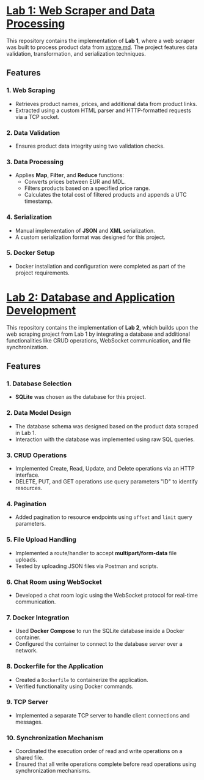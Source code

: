 # [Lab 1: Web Scraper and Data Processing](https://github.com/LiviuTofan/PR/tree/main/Lab1)

This repository contains the implementation of **Lab 1**, where a web scraper was built to process product data from [xstore.md](https://xstore.md). The project features data validation, transformation, and serialization techniques.

## Features

### 1. Web Scraping
- Retrieves product names, prices, and additional data from product links.
- Extracted using a custom HTML parser and HTTP-formatted requests via a TCP socket.

### 2. Data Validation
- Ensures product data integrity using two validation checks.

### 3. Data Processing
- Applies **Map**, **Filter**, and **Reduce** functions:
  - Converts prices between EUR and MDL.
  - Filters products based on a specified price range.
  - Calculates the total cost of filtered products and appends a UTC timestamp.

### 4. Serialization
- Manual implementation of **JSON** and **XML** serialization.
- A custom serialization format was designed for this project.

### 5. Docker Setup
- Docker installation and configuration were completed as part of the project requirements.


# [Lab 2: Database and Application Development](https://github.com/LiviuTofan/PR/tree/main/Lab2) 

This repository contains the implementation of **Lab 2**, which builds upon the web scraping project from Lab 1 by integrating a database and additional functionalities like CRUD operations, WebSocket communication, and file synchronization.

## Features

### 1. Database Selection
- **SQLite** was chosen as the database for this project.

### 2. Data Model Design
- The database schema was designed based on the product data scraped in Lab 1.
- Interaction with the database was implemented using raw SQL queries.

### 3. CRUD Operations
- Implemented Create, Read, Update, and Delete operations via an HTTP interface.
- DELETE, PUT, and GET operations use query parameters "ID" to identify resources.

### 4. Pagination
- Added pagination to resource endpoints using `offset` and `limit` query parameters.

### 5. File Upload Handling
- Implemented a route/handler to accept **multipart/form-data** file uploads.
- Tested by uploading JSON files via Postman and scripts.

### 6. Chat Room using WebSocket
- Developed a chat room logic using the WebSocket protocol for real-time communication.

### 7. Docker Integration
- Used **Docker Compose** to run the SQLite database inside a Docker container.
- Configured the container to connect to the database server over a network.

### 8. Dockerfile for the Application
- Created a `Dockerfile` to containerize the application.
- Verified functionality using Docker commands.

### 9. TCP Server
- Implemented a separate TCP server to handle client connections and messages.

### 10. Synchronization Mechanism
- Coordinated the execution order of read and write operations on a shared file.
- Ensured that all write operations complete before read operations using synchronization mechanisms.